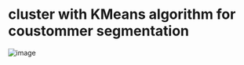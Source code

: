 # cluster with KMeans algorithm for coustommer segmentation
![image](https://github.com/yasinpr7/cluster/assets/126320237/a200dcb9-8e2c-401c-87e7-71715a40f238)

